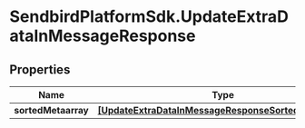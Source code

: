 # SendbirdPlatformSdk.UpdateExtraDataInMessageResponse

## Properties

Name | Type | Description | Notes
------------ | ------------- | ------------- | -------------
**sortedMetaarray** | [**[UpdateExtraDataInMessageResponseSortedMetaarray]**](UpdateExtraDataInMessageResponseSortedMetaarray.md) |  | [optional] 


